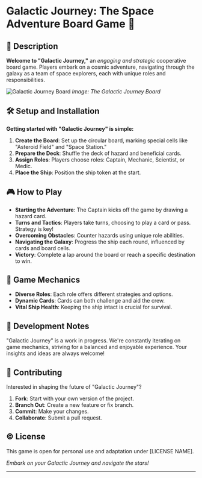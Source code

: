 
# Galactic Journey: The Space Adventure Board Game 🚀

## 🌌 Description
**Welcome to "Galactic Journey,"** an *engaging and strategic* cooperative board game. Players embark on a cosmic adventure, navigating through the galaxy as a team of space explorers, each with unique roles and responsibilities.

![Galactic Journey Board](image_link_here) *Image: The Galactic Journey Board*

## 🛠 Setup and Installation
**Getting started with "Galactic Journey" is simple:**
1. **Create the Board**: Set up the circular board, marking special cells like "Asteroid Field" and "Space Station."
2. **Prepare the Deck**: Shuffle the deck of hazard and beneficial cards.
3. **Assign Roles**: Players choose roles: Captain, Mechanic, Scientist, or Medic.
4. **Place the Ship**: Position the ship token at the start.

## 🎮 How to Play
- **Starting the Adventure**: The Captain kicks off the game by drawing a hazard card.
- **Turns and Tactics**: Players take turns, choosing to play a card or pass. Strategy is key!
- **Overcoming Obstacles**: Counter hazards using unique role abilities.
- **Navigating the Galaxy**: Progress the ship each round, influenced by cards and board cells.
- **Victory**: Complete a lap around the board or reach a specific destination to win.

## 🔧 Game Mechanics
- **Diverse Roles**: Each role offers different strategies and options.
- **Dynamic Cards**: Cards can both challenge and aid the crew.
- **Vital Ship Health**: Keeping the ship intact is crucial for survival.

## 📝 Development Notes
"Galactic Journey" is a work in progress. We're constantly iterating on game mechanics, striving for a balanced and enjoyable experience. Your insights and ideas are always welcome!

## 🤝 Contributing
Interested in shaping the future of "Galactic Journey"?
1. **Fork**: Start with your own version of the project.
2. **Branch Out**: Create a new feature or fix branch.
3. **Commit**: Make your changes.
4. **Collaborate**: Submit a pull request.

## ©️ License
This game is open for personal use and adaptation under [LICENSE NAME].

*Embark on your Galactic Journey and navigate the stars!*

---
